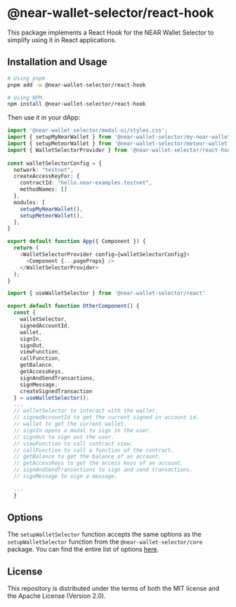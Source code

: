 # @near-wallet-selector/react-hook

This package implements a React Hook for the NEAR Wallet Selector to simplify using it in React applications.

## Installation and Usage

```bash
# Using pnpm
pnpm add -w @near-wallet-selector/react-hook

# Using NPM.
npm install @near-wallet-selector/react-hook
```

Then use it in your dApp:

```ts
import '@near-wallet-selector/modal-ui/styles.css';
import { setupMyNearWallet } from '@near-wallet-selector/my-near-wallet';
import { setupMeteorWallet } from '@near-wallet-selector/meteor-wallet';
import { WalletSelectorProvider } from '@near-wallet-selector/react-hook';
 
const walletSelectorConfig = {
  network: "testnet",
  createAccessKeyFor: {
    contractId: "hello.near-examples.testnet",
    methodNames: []
  },
  modules: [
    setupMyNearWallet(),
    setupMeteorWallet(),
  ],
}

export default function App({ Component }) {
  return (
    <WalletSelectorProvider config={walletSelectorConfig}>
      <Component {...pageProps} />
    </WalletSelectorProvider>
  );
}
```

```ts
import { useWalletSelector } from '@near-wallet-selector/react'

export default function OtherComponent() {
  const { 
    walletSelector,
    signedAccountId,
    wallet,
    signIn,
    signOut,
    viewFunction,
    callFunction,
    getBalance,
    getAccessKeys,
    signAndSendTransactions,
    signMessage,
    createSignedTransaction
  } = useWalletSelector();
  ...
  // walletSelector to interact with the wallet.
  // signedAccountId to get the current signed in account id.
  // wallet to get the current wallet.
  // signIn opens a modal to sign in the user.
  // signOut to sign out the user.
  // viewFunction to call contract view.
  // callFunction to call a function of the contract.
  // getBalance to get the balance of an account.
  // getAccessKeys to get the access keys of an account.
  // signAndSendTransactions to sign and send transactions.
  // signMessage to sign a message.

  ...
  }
```

## Options

The `setupWalletSelector` function accepts the same options as the `setupWalletSelector` function from the `@near-wallet-selector/core` package. You can find the entire list of options [here](../core/README.md).

## License

This repository is distributed under the terms of both the MIT license and the Apache License (Version 2.0).
